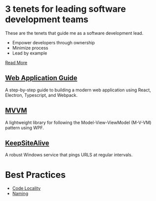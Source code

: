   
# 3 tenets for leading software development teams
These are the tenets that guide me as a software development lead.

- Empower developers through ownership
- Minimize process
- Lead by example

[Read More](posts/DevLeadTenets.md)

## [Web Application Guide](https://github.com/GeoffCox/WebAppGuide)
A step-by-step guide to building a modern web application using React, Electron, Typescript, and Webpack.

## [MVVM](https://github.com/GeoffCox/MVVM)
A lightweight library for following the Model-View-ViewModel (M-V-VM) pattern using WPF.

## [KeepSiteAlive](https://github.com/GeoffCox/KeepSiteAlive)
A robust Windows service that pings URLS at regular intervals.

# Best Practices

* [Code Locality](/articles/Locality)
* [Naming](/articles/NamingCode)




